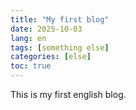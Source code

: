 ```yaml
---
title: "My first blog"
date: 2025-10-03
lang: en
tags: [something else]
categories: [else]
toc: true
---
```


This is my first english blog.
